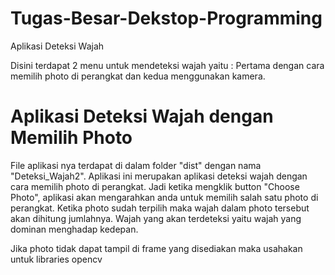 # Tugas-Besar-Dekstop-Programming
Aplikasi Deteksi Wajah

Disini terdapat 2 menu untuk mendeteksi wajah yaitu : Pertama dengan cara memilih photo di perangkat dan kedua menggunakan kamera.

# Aplikasi Deteksi Wajah dengan Memilih Photo
File aplikasi nya terdapat di dalam folder "dist" dengan nama "Deteksi_Wajah2". Aplikasi ini merupakan aplikasi deteksi wajah dengan cara memilih photo di perangkat. Jadi ketika mengklik button "Choose Photo", aplikasi akan mengarahkan anda untuk memilih salah satu photo di perangkat. Ketika photo sudah terpilih maka wajah dalam photo tersebut akan dihitung jumlahnya. Wajah yang akan terdeteksi yaitu wajah yang dominan menghadap kedepan.

Jika photo tidak dapat tampil di frame yang disediakan maka usahakan untuk libraries opencv
